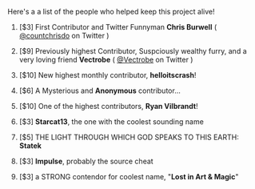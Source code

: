 Here's a a list of the people who helped keep this project alive!

1. [$3] First Contributor and Twitter Funnyman **Chris Burwell** ( [@countchrisdo](https://twitter.com/countchrisdo) on Twitter )

2. [$9] Previously highest Contributor, Suspciously wealthy furry, and a very loving friend **Vectrobe** ( [@Vectrobe](https://twitter.com/Vectrobe) on Twitter )

3. [$10] New highest monthly contributor, **helloitscrash**!

4. [$6] A Mysterious and **Anonymous** contributor...

5. [$10] One of the highest contributors, **Ryan Vilbrandt**!

6. [$3] **Starcat13**, the one with the coolest sounding name

7. [$5] THE LIGHT THROUGH WHICH GOD SPEAKS TO THIS EARTH: **Statek**

8. [$3] **Impulse**, probably the source cheat

9. [$3] a STRONG contendor for coolest name, "**Lost in Art & Magic**"
